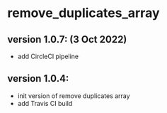 # remove_duplicates_array

## version 1.0.7: (3 Oct 2022)

-   add CircleCI pipeline

## version 1.0.4:

-   init version of remove duplicates array
-   add Travis CI build
